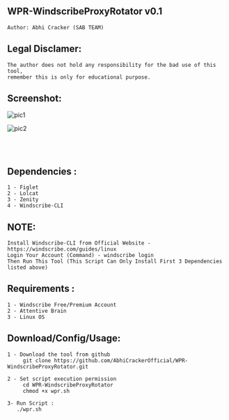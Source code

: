 ## WPR-WindscribeProxyRotator v0.1
    Author: Abhi Cracker (SAB TEAM)

## Legal Disclamer:
    The author does not hold any responsibility for the bad use of this tool,
    remember this is only for educational purpose.

## Screenshot:
![pic1](https://imgur.com/a/IyCeHyh)

![pic2](https://i.imgur.com/mhXxb5Q.png)

<br /><br />

## Dependencies :
    1 - Figlet
	2 - Lolcat
	3 - Zenity
	4 - Windscribe-CLI

## NOTE:
    Install Windscribe-CLI from Official Website - https://windscribe.com/guides/linux
    Login Your Account (Command) - windscribe login 
    Then Run This Tool (This Script Can Only Install First 3 Dependencies listed above)
    
## Requirements :  
    1 - Windscribe Free/Premium Account
	2 - Attentive Brain 
	3 - Linux OS
	
## Download/Config/Usage:
    1 - Download the tool from github
         git clone https://github.com/AbhiCrackerOfficial/WPR-WindscribeProxyRotator.git
	 
    2 - Set script execution permission
         cd WPR-WindscribeProxyRotator
         chmod +x wpr.sh
	 
    3- Run Script :
       ./wpr.sh
         
